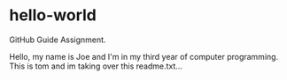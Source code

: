 # hello-world
GitHub Guide Assignment.

Hello, my name is Joe and I'm in my third year of computer programming. 
This is tom and im taking over this readme.txt...
